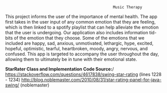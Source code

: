                                                     Music Therapy 
This project informs the user of the importance of mental health. The app first takes in the user input of any common emotion that they are feeling, which is then linked to a spotify playlist that can help alleviate the emotion that the user is undergoing. Our application also includes information tid-bits of the emotion that they choose. Some of the emotions that we included are happy, sad, anxious, unmotivated, lethargic, hype, excited, hopeful, optimistic, tearful, heartbroken, moody, angry, nervous, and confused. This app is targeted to accompany the user throughout the day, allowing them to ultimately be in tune with their emotional state.

**StarRater Class and Implementation Code Source:**/
https://stackoverflow.com/questions/4617838/swing-star-rating (lines 1228 - 1234)
http://blog.noblemaster.com/2010/08/31/star-rating-panel-for-java-swing/ (noblemaster)
